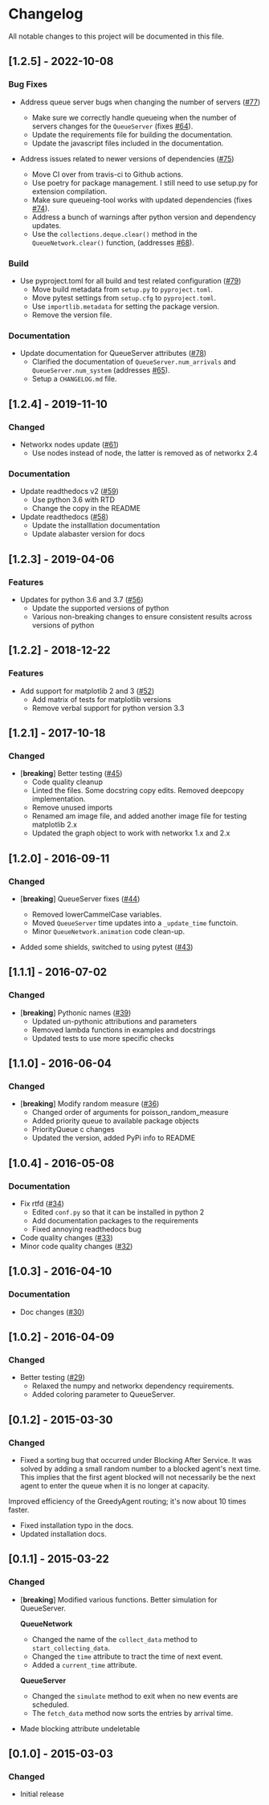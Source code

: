 # Changelog

All notable changes to this project will be documented in this file.

## [1.2.5] - 2022-10-08

### Bug Fixes

- Address queue server bugs when changing the number of servers ([#77](https://github.com/djordon/queueing-tool/pull/77))
  * Make sure we correctly handle queueing when the number of servers changes for the `QueueServer` (fixes [#64](https://github.com/djordon/queueing-tool/issues/64)).
  * Update the requirements file for building the documentation.
  * Update the javascript files included in the documentation.

- Address issues related to newer versions of dependencies ([#75](https://github.com/djordon/queueing-tool/pull/75))
  * Move CI over from travis-ci to Github actions.
  * Use poetry for package management. I still need to use setup.py for extension compilation.
  * Make sure queueing-tool works with updated dependencies (fixes [#74](https://github.com/djordon/queueing-tool/issues/74)).
  * Address a bunch of warnings after python version and dependency updates.
  * Use the `collections.deque.clear()` method in the `QueueNetwork.clear()` function, (addresses [#68](https://github.com/djordon/queueing-tool/issues/68)).


### Build

- Use pyproject.toml for all build and test related configuration ([#79](https://github.com/djordon/queueing-tool/pull/79))
  * Move build metadata from `setup.py` to `pyproject.toml`.
  * Move pytest settings from `setup.cfg` to `pyproject.toml`.
  * Use `importlib.metadata` for setting the package version.
  * Remove the version file.


### Documentation

- Update documentation for QueueServer attributes ([#78](https://github.com/djordon/queueing-tool/pull/78))
  * Clarified the documentation of `QueueServer.num_arrivals` and `QueueServer.num_system` (addresses [#65](https://github.com/djordon/queueing-tool/issues/65)).
  * Setup a `CHANGELOG.md` file.



## [1.2.4] - 2019-11-10

### Changed

* Networkx nodes update ([#61](https://github.com/djordon/queueing-tool/pull/61))
  * Use nodes instead of node, the latter is removed as of networkx 2.4


### Documentation

- Update readthedocs v2 ([#59](https://github.com/djordon/queueing-tool/pull/59))
  * Use python 3.6 with RTD
  * Change the copy in the README
- Update readthedocs ([#58](https://github.com/djordon/queueing-tool/pull/58))
  * Update the installlation documentation
  * Update alabaster version for docs


## [1.2.3] - 2019-04-06

### Features

* Updates for python 3.6 and 3.7 ([#56](https://github.com/djordon/queueing-tool/pull/56))
  * Update the supported versions of python
  * Various non-breaking changes to ensure consistent results across versions of python


## [1.2.2] - 2018-12-22

### Features

- Add support for matplotlib 2 and 3 ([#52](https://github.com/djordon/queueing-tool/pull/52))
  * Add matrix of tests for matplotlib versions
  * Remove verbal support for python version 3.3


## [1.2.1] - 2017-10-18

### Changed

- [**breaking**] Better testing ([#45](https://github.com/djordon/queueing-tool/pull/45))
  * Code quality cleanup
  * Linted the files. Some docstring copy edits. Removed deepcopy implementation.
  * Remove unused imports
  * Renamed am image file, and added another image file for testing matplotlib 2.x
  * Updated the graph object to work with networkx 1.x and 2.x


## [1.2.0] - 2016-09-11

### Changed

- [**breaking**] QueueServer fixes ([#44](https://github.com/djordon/queueing-tool/pull/44))
  * Removed lowerCammelCase variables.
  * Moved `QueueServer` time updates into a `_update_time` functoin.
  * Minor `QueueNetwork.animation` code clean-up.

- Added some shields, switched to using pytest ([#43](https://github.com/djordon/queueing-tool/pull/43))


## [1.1.1] - 2016-07-02

### Changed

- [**breaking**] Pythonic names ([#39](https://github.com/djordon/queueing-tool/pull/39))
  * Updated un-pythonic attributions and parameters
  * Removed lambda functions in examples and docstrings
  * Updated tests to use more specific checks


## [1.1.0] - 2016-06-04

### Changed

- [**breaking**] Modify random measure ([#36](https://github.com/djordon/queueing-tool/pull/36))
  * Changed order of arguments for poisson_random_measure
  * Added priority queue to available package objects
  * PriorityQueue c changes
  * Updated the version, added PyPi info to README


## [1.0.4] - 2016-05-08

### Documentation

- Fix rtfd ([#34](https://github.com/djordon/queueing-tool/pull/34))
  * Edited `conf.py` so that it can be installed in python 2
  * Add documentation packages to the requirements
  * Fixed annoying readthedocs bug
- Code quality changes ([#33](https://github.com/djordon/queueing-tool/pull/33))
- Minor code quality changes ([#32](https://github.com/djordon/queueing-tool/pull/32))



## [1.0.3] - 2016-04-10

### Documentation

- Doc changes ([#30](https://github.com/djordon/queueing-tool/pull/30))


## [1.0.2] - 2016-04-09

### Changed

- Better testing ([#29](https://github.com/djordon/queueing-tool/pull/29))
  * Relaxed the numpy and networkx dependency requirements.
  * Added coloring parameter to QueueServer.


## [0.1.2] - 2015-03-30

### Changed

- Fixed a sorting bug that occurred under Blocking After Service. It
was solved by adding a small random number to a blocked agent's
next time. This implies that the first agent blocked will not
necessarily be the next agent to enter the queue when it is no longer
at capacity.

Improved efficiency of the GreedyAgent routing; it's now about 10
times faster.

- Fixed installation typo in the docs.
- Updated installation docs.


## [0.1.1] - 2015-03-22

### Changed

- [**breaking**] Modified various functions. Better simulation for QueueServer.

  **QueueNetwork**
  - Changed the name of the `collect_data` method to
    `start_collecting_data`.
  - Changed the `time` attribute to tract the time of next event.
  - Added a `current_time` attribute.

  **QueueServer**
  - Changed the `simulate` method to exit when no new events
    are scheduled.
  - The `fetch_data` method now sorts the entries by arrival time.

- Made blocking attribute undeletable


## [0.1.0] - 2015-03-03

### Changed

- Initial release

<!-- generated by git-cliff -->
